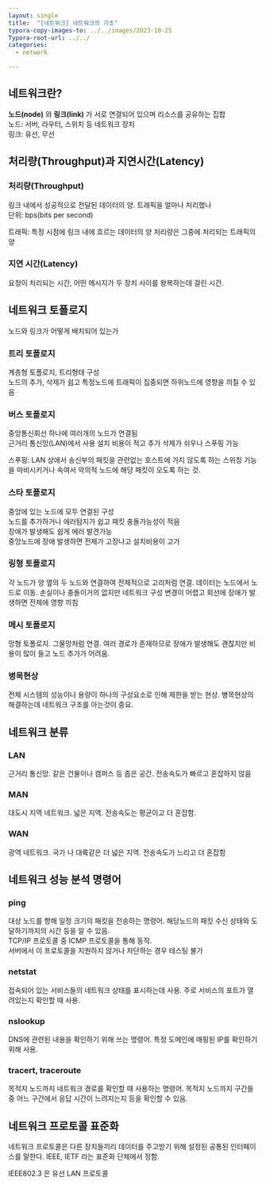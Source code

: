```yaml
---
layout: single
title:  "[네트워크] 네트워크의 기초"
typora-copy-images-to: ../../images/2023-10-25
Typora-root-url: ../../
categories: 
  - network

---
```

## 네트워크란?
**노드(node)** 와 **링크(link)** 가 서로 연결되어 있으며 리소스를 공유하는 집합  
노드: 서버, 라우터, 스위치 등 네트워크 장치  
링크: 유선, 무선

## 처리량(Throughput)과 지연시간(Latency)
### 처리량(Throughput)
링크 내에서 성공적으로 전달된 데이터의 양. 트래픽을 얼마나 처리했나  
단위: bps(bits per second)

트래픽: 특정 시점에 링크 내에 흐르는 데이터의 양
처리량은 그중에 처리되는 트래픽의 양
### 지연 시간(Latency)
요청이 처리되는 시간, 어떤 메시지가 두 장치 사이를 왕복하는데 걸린 시간.

## 네트워크 토폴로지

노드와 링크가 어떻게 배치되어 있는가

### 트리 토폴로지
계층형 토폴로지, 트리형태 구성  
노드의 추가, 삭제가 쉽고 특정노드에 트래픽이 집중되면 하위노드에 영향을 끼칠 수 있음

### 버스 토폴로지
중앙통신회선 하나에 여러개의 노드가 연결됨  
근거리 통신망(LAN)에서 사용
설치 비용이 적고 추가 삭제가 쉬우나 스푸핑 가능

스푸핑: LAN 상에서 송신부의 패킷을 관련없는 호스트에 가지 않도록 하는 스위칭 기능을 마비시키거나 속여서 악의적 노드에 해당 패킷이 오도록 하는 것.

### 스타 토폴로지
중앙에 있는 노드에 모두 연결된 구성  
노드를 추가하거나 에러탐지가 쉽고 패킷 충돌가능성이 적음  
장애가 발생해도 쉽게 에러 발견가능  
중앙노드에 장애 발생하면 전체가 고장나고 설치비용이 고가

### 링형 토폴로지
각 노드가 양 옆의 두 노드와 연결하여 전체적으로 고리처럼 연결. 데이터는 노드에서 노드로 이동.
손실이나 충돌이거의 없지만 네트워크 구성 변경이 어렵고 회선에 장애가 발생하면 전체에 영향 끼침

### 메시 토폴로지
망형 토폴로지. 그물망처럼 연결. 여러 경로가 존재하므로 장애가 발생해도 괜찮지만 비용이 많이 들고 노드 추가가 어려움.

### 병목현상

전체 시스템의 성능이나 용량이 하나의 구성요소로 인해 제한을 받는 현상.
병목현상의 해결하는데 네트워크 구조를 아는것이 중요.

## 네트워크 분류
### LAN
근거리 통신망. 같은 건물이나 캠퍼스 등 좁은 공간. 전송속도가 빠르고 혼잡하지 않음
### MAN
대도시 지역 네트워크. 넓은 지역. 전송속도는 평균이고 더 혼잡함.

### WAN
광역 네트워크. 국가 나 대륙같은 더 넓은 지역. 전송속도가 느리고 더 혼잡함

## 네트워크 성능 분석 명령어
### ping
대상 노드를 향해 일정 크기의 패킷을 전송하는 명령어. 해당노드의 패킷 수신 상태와 도달하기까지의 시간 등을 알 수 있음.  
TCP/IP 프로토콜 중 ICMP 프로토콜을 통해 동작.  
서버에서 이 프로토콜을 지원하지 않거나 차단하는 경우 테스팅 불가

### netstat
접속되어 있는 서비스들의 네트워크 상태를 표시하는데 사용. 주로 서비스의 포트가 열려있는지 확인할 때 사용.

### nslookup
DNS에 관련된 내용을 확인하기 위해 쓰는 명령어. 특정 도메인에 매핑된 IP를 확인하기 위해 사용.

### tracert, traceroute
목적지 노드까지 네트워크 경로를 확인할 때 사용하는 명령어. 목적지 노드까지 구간들 중 어느 구간에서 응답 시간이 느려지는지 등을 확인할 수 있음.

## 네트워크 프로토콜 표준화
네트워크 프로토콜은 다른 장치들끼리 데이터를 주고받기 위해 설정된 공통된 인터페이스를 말한다. IEEE, IETF 라는 표준화 단체에서 정함.

IEEE802.3 은 유선 LAN 프로토콜










